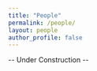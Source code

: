 ```yaml
---
title: "People"
permalink: /people/
layout: people
author_profile: false
---
```


-- Under Construction --
